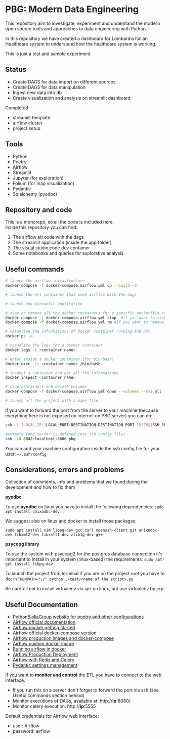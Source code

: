 # PBG: Modern Data Engineering

This repository aim to investigate, experiment and understand the modern open source tools and approaches to data engineering with Python.

In this repository we have created a dashboard for Lombardia Italian Healthcare system to understand how the healthcare system is working.

This is just a test and sample experiment

## Status
- Create DAGS for data import on different sources
- Create DAGS for data manipulation
- Ingest new data into db
- Create visualization and analysis on streamlit dashboard

Completed
- streamlit template
- airflow cluster
- project setup

## Tools

- Python
- Poetry
- Airflow
- Streamlit
- Jupyter (for exploration)
- Folium (for map visualization)
- Pydantic
- Sqlalchemy (pyodbc)

## Repository and code

This is a monorepo, so all the code is included here.  
Inside this repository you can find:
1. The airflow etl code with the dags
2. The streamlit application (inside the app folder)
3. The visual studio code dev container
4. Some notebooks and queries for explorative analysis


## Useful commands

```bash
# launch the airflow infrastructure
docker-compose -f docker-compose.airflow.yml up --build -d

# launch the etl container that used airflow with the dags

# launch the streamlit application

# stop or remove all the docker containers for a specific dockerfile configuration
docker-compose -f docker-compose.airflow.yml stop  #if you want to stop them
docker-compose -f docker-compose.airflow.yml rm #if you want to remove them

# visualize the informations of docker container running and not
docker ps -a

# visualize the logs for a docker container
docker logs -t <container name>

# enter inside a docker container (for bin/bash)
docker exec -it <container name> /bin/bash

# inspect a container and get all the informations
docker inspect <container name>

# stop containers and delete volumes
docker-compose -f docker-compose.airflow.yml down --volumes --rmi all

# launch all the project with a make file

```

If you want to forward the port from the server to your machine (because everything here is not exposed on internet on PBG server) you can do:
```bash
ssh -L [LOCAL_IP:]LOCAL_PORT:DESTINATION:DESTINATION_PORT [USER@]SSH_SERVER

#example (pbg server is defined into ssh config file)
ssh -LN 8042:localhost:8080 pbg

```
You can add your machine configuration inside the ssh config file for your user: `~/.ssh/config`


## Considerations,  errors and problems

Collection of comments, info and problems that we found during the development and how to fix them

**pyodbc**

To use **pyodbc** on linux you have to install the following dependencies:
`sudo apt install unixodbc-dev`

We suggest also on linux and docker to install those packages:
```
sudo apt install vim libpq-dev gcc curl openssh-client git unixodbc-dev libxml2-dev libxslt1-dev zlib1g-dev g++
```

**psycopg library**

To use the system with psycopg2 for the postgres database connection it's important to install in your system (linux-based) the requirements: `sudo apt-get install libpq-dev`

To launch the project from terminal if you are on the project root you have to do: `PYTHONPATH="./" python ./test/<name of the script>.py`

Be carefull not to install virtualenv via `apt` on linux, but use virtualenv by `pip`.

## Useful Documentation
- [PythonBiellaGroup website for poetry and other configurations](https://pythonbiellagroup.it)
- [Airflow official documentation](https://airflow.apache.org/docs/apache-airflow/stable/concepts/overview.html)
- [Airflow docker getting started](https://airflow.apache.org/docs/apache-airflow/stable/start/docker.html)
- [Airflow official docker-compose version](https://airflow.apache.org/docs/apache-airflow/stable/docker-compose.yaml)
- [Airflow production images and docker-compose](https://github.com/apache/airflow/issues/8605)
- [Airflow custom docker image](https://airflow.apache.org/docs/docker-stack/build.html)
- [Running airflow in docker](https://airflow.apache.org/docs/apache-airflow/2.1.3/start/docker.html)
- [Airflow Production Deployment](https://airflow.apache.org/docs/apache-airflow/1.10.14/production-deployment.html)
- [Airflow with Redis and Celery](https://medium.com/codex/how-to-scale-out-apache-airflow-2-0-with-redis-and-celery-3e668e003b5c)
- [Pydantic settings management](https://pydantic-docs.helpmanual.io/usage/settings/)

If you want to **monitor and control** the ETL you have to connect to the web interface.
- If you run this on a server don't forget to forward the port via ssh (see Useful commands section behind)
- Monitor executions of DAGs, available at: http://**ip**:8080/
- Monitor celery execution: http://**ip**:5555

Default credentials for Airflow web interface:
- user: Airflow
- password: airflow

